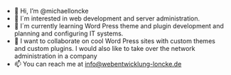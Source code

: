 - 👋 Hi, I’m @michaelloncke
- 👀 I´m interested in web development and server administration.
- 🌱 I´m currently learning Word Press theme and plugin development and planning and configuring IT systems.
- 💞️ I want to collaborate on cool Word Press sites with custom themes and custom plugins. I would also like to take over the network administration in a company 
- 📫 You can reach me at info@webentwicklung-loncke.de

<!---
michaelloncke/michaelloncke is a ✨ special ✨ repository because its `README.md` (this file) appears on your GitHub profile.
You can click the Preview link to take a look at your changes.
--->

